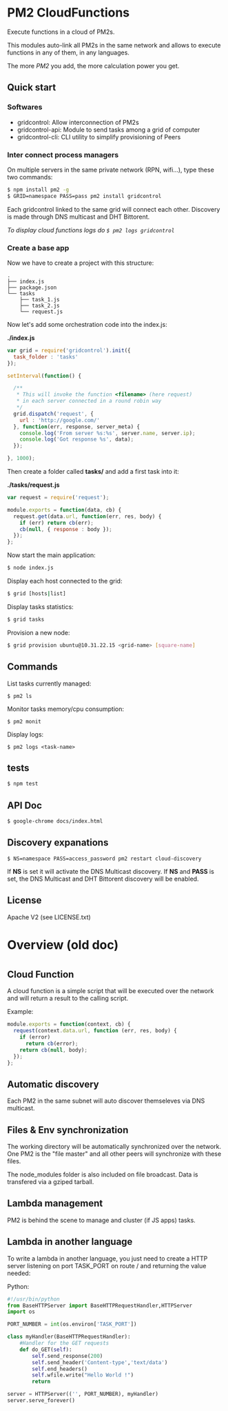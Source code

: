 
# PM2 CloudFunctions

Execute functions in a cloud of PM2s.

This modules auto-link all PM2s in the same network and allows to execute functions in any of them, in any languages.

The more *PM2* you add, the more calculation power you get.

## Quick start

### Softwares

- gridcontrol: Allow interconnection of PM2s
- gridcontrol-api: Module to send tasks among a grid of computer
- gridcontrol-cli: CLI utility to simplify provisioning of Peers

### Inter connect process managers

On multiple servers in the same private network (RPN, wifi...), type these two commands:

```bash
$ npm install pm2 -g
$ GRID=namespace PASS=pass pm2 install gridcontrol
```

Each gridcontrol linked to the same grid will connect each other. Discovery is made through DNS multicast and DHT Bittorent.

*To display cloud functions logs do `$ pm2 logs gridcontrol`*

### Create a base app

Now we have to create a project with this structure:

```
.
├── index.js
├── package.json
└── tasks
    ├── task_1.js
    ├── task_2.js
    └── request.js
```

Now let's add some orchestration code into the index.js:

**./index.js**

```javascript
var grid = require('gridcontrol').init({
  task_folder : 'tasks'
});

setInterval(function() {

  /**
   * This will invoke the function <filename> (here request)
   * in each server connected in a round robin way
   */
  grid.dispatch('request', {
    url : 'http://google.com/'
  }, function(err, response, server_meta) {
    console.log('From server %s:%s', server.name, server.ip);
    console.log('Got response %s', data);
  });

}, 1000);
```

Then create a folder called **tasks/** and add a first task into it:

**./tasks/request.js**

```javascript
var request = require('request');

module.exports = function(data, cb) {
  request.get(data.url, function(err, res, body) {
    if (err) return cb(err);
    cb(null, { response : body });
  });
};
```

Now start the main application:

```bash
$ node index.js
```

Display each host connected to the grid:

```bash
$ grid [hosts|list]
```

Display tasks statistics:

```bash
$ grid tasks
```

Provision a new node:

```bash
$ grid provision ubuntu@10.31.22.15 <grid-name> [square-name]
```

## Commands

List tasks currently managed:

```
$ pm2 ls
```

Monitor tasks memory/cpu consumption:

```
$ pm2 monit
```

Display logs:

```
$ pm2 logs <task-name>
```

## tests

```bash
$ npm test
```

## API Doc

```bash
$ google-chrome docs/index.html
```

## Discovery expanations

```
$ NS=namespace PASS=access_password pm2 restart cloud-discovery
```

If **NS** is set it will activate the DNS Multicast discovery.
If **NS** and **PASS** is set, the DNS Multicast and DHT Bittorent discovery will be enabled.

## License

Apache V2 (see LICENSE.txt)



#
# Overview (old doc)
#

## Cloud Function

A cloud function is a simple script that will be executed over the network and will return a result to the calling script.

Example:

```javascript
module.exports = function(context, cb) {
  request(context.data.url, function (err, res, body) {
    if (error)
      return cb(error);
    return cb(null, body);
  });
};
```

## Automatic discovery

Each PM2 in the same subnet will auto discover themseleves via DNS multicast.

## Files & Env synchronization

The working directory will be automatically synchronized over the network.
One PM2 is the "file master" and all other peers will synchronize with these files.

The node_modules folder is also included on file broadcast. Data is transfered via a gziped tarball.

## Lambda management

PM2 is behind the scene to manage and cluster (if JS apps) tasks.

## Lambda in another language

To write a lambda in another language, you just need to create a HTTP server listening on port TASK_PORT on route / and returning the value needed:

Python:

```python
#!/usr/bin/python
from BaseHTTPServer import BaseHTTPRequestHandler,HTTPServer
import os

PORT_NUMBER = int(os.environ['TASK_PORT'])

class myHandler(BaseHTTPRequestHandler):
    #Handler for the GET requests
    def do_GET(self):
        self.send_response(200)
        self.send_header('Content-type','text/data')
        self.end_headers()
        self.wfile.write("Hello World !")
        return

server = HTTPServer(('', PORT_NUMBER), myHandler)
server.serve_forever()
```
